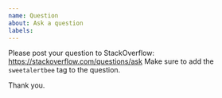 ```yaml
---
name: Question
about: Ask a question
labels:
---
```


Please post your question to StackOverflow: https://stackoverflow.com/questions/ask
Make sure to add the `sweetalertbee` tag to the question.

Thank you.
